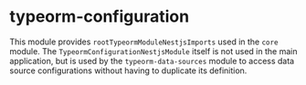 # typeorm-configuration

This module provides `rootTypeormModuleNestjsImports` used in the `core` module. The `TypeormConfigurationNestjsModule` itself is not used in the main application, but is used by the `typeorm-data-sources` module to access data source configurations without having to duplicate its definition.

